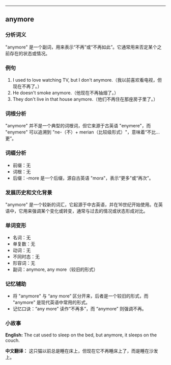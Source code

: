 
---------------
## anymore
### 分析词义
"anymore" 是一个副词，用来表示“不再”或“不再如此”。它通常用来否定某个之前存在的状态或情况。

### 例句
1. I used to love watching TV, but I don't anymore.（我以前喜欢看电视，但现在不再了。）
2. He doesn't smoke anymore.（他现在不再抽烟了。）
3. They don't live in that house anymore.（他们不再住在那座房子里了。）

### 词根分析
"anymore" 并不是一个典型的词根词，但它来源于古英语 "enymere"，而 "enymere" 可以追溯到 "ne-（不）+ merian（比较级形式）"，意味着“不比...更”。

### 词缀分析
- 前缀：无
- 词根：无
- 后缀：-more 是一个后缀，源自古英语 "mora"，表示“更多”或“再次”。

### 发展历史和文化背景
"anymore" 是一个较新的词汇，它起源于中古英语，并在16世纪开始使用。在英语中，它用来强调某个变化或转变，通常与过去的情况或状态形成对比。

### 单词变形
- 名词：无
- 单复数：无
- 动词：无
- 不同时态：无
- 形容词：无
- 副词：anymore, any more（较旧的形式）

### 记忆辅助
- 将 "anymore" 与 “any more” 区分开来，后者是一个较旧的形式，而 "anymore" 是现代英语中常用的形式。
- 记忆口诀：“any more” 读作“不再多”，而 “anymore” 则强调不再。

### 小故事
**English:**
The cat used to sleep on the bed, but anymore, it sleeps on the couch.

**中文翻译：**
这只猫以前总是睡在床上，但现在它不再睡床上了，而是睡在沙发上。

